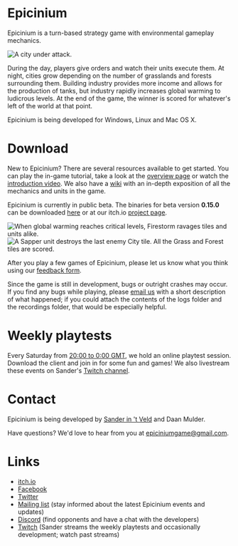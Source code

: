 # Epicinium

Epicinium is a turn-based strategy game with environmental gameplay mechanics.

![A city under attack.](https://i.imgur.com/wjlzkew.gif "A city under attack.")

During the day, players give orders and watch their units execute them.
At night, cities grow depending on the number of grasslands and forests surrounding them.
Building industry provides more income and allows for the production of tanks,
but industry rapidly increases global warming to ludicrous levels.
At the end of the game, the winner is scored for whatever's left of the world at that point.

Epicinium is being developed for Windows, Linux and Mac OS X.


# Download

New to Epicinium? There are several resources available to get started. You can play the in-game tutorial, take a look at the [overview page](Tutorial.md) or watch the [introduction video](https://youtu.be/Ffmvt9w9xsA).
We also have a [wiki](https://github.com/SLiV9/epicinium/wiki) with an in-depth exposition of all the mechanics and units in the game.

Epicinium is currently in public beta. The binaries for beta version **0.15.0** can be downloaded [here](https://github.com/SLiV9/epicinium/releases/latest) or at our itch.io [project page](https://unarmedlad.itch.io/epicinium-beta).

![When global warming reaches critical levels, Firestorm ravages tiles and units alike.](https://i.imgur.com/yqfj0kG.gif "When global warming reaches critical levels, Firestorm ravages tiles and units alike.")
![A Sapper unit destroys the last enemy City tile. All the Grass and Forest tiles are scored.](https://i.imgur.com/ATKFHkM.gif "A Sapper unit destroys the last enemy City tile. All the Grass and Forest tiles are scored.")

After you play a few games of Epicinium, please let us know what you think using our [feedback form](https://goo.gl/forms/dBinPxt1hR2tnufq1).

Since the game is still in development, bugs or outright crashes may occur. If you find any bugs while playing, please [email us](epiciniumgame@gmail.com) with a short description of what happened; if you could attach the contents of the logs folder and the recordings folder, that would be especially helpful.


# Weekly playtests

Every Saturday from [20:00 to 0:00 GMT](http://bit.ly/2nbzgyU), we hold an online playtest session. Download the client and join in for some fun and games! We also livestream these events on Sander's [Twitch channel](http://www.twitch.tv/sliv9).


# Contact

Epicinium is being developed by [Sander in 't Veld](https://twitter.com/sanderintveld) and Daan Mulder.

Have questions?
We'd love to hear from you at [epiciniumgame@gmail.com](mailto:epiciniumgame@gmail.com).


# Links

* [itch.io](https://unarmedlad.itch.io/epicinium-beta)
* [Facebook](https://www.facebook.com/EpiciniumStrategy)
* [Twitter](https://twitter.com/EpiciniumGame)
* [Mailing list](http://groups.google.com/group/epicinium) (stay informed about the latest Epicinium events and updates)
* [Discord](http://discord.gg/XktTKrH) (find opponents and have a chat with the developers)
* [Twitch](https://www.twitch.tv/sliv9) (Sander streams the weekly playtests and occasionally development; watch past streams)
